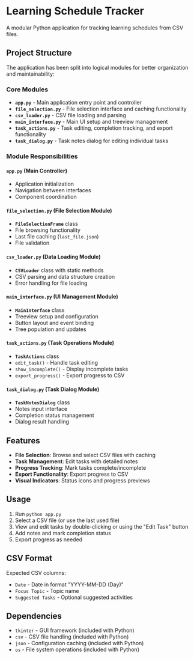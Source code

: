 # Learning Schedule Tracker

A modular Python application for tracking learning schedules from CSV files.

## Project Structure

The application has been split into logical modules for better organization and maintainability:

### Core Modules

- **`app.py`** - Main application entry point and controller
- **`file_selection.py`** - File selection interface and caching functionality
- **`csv_loader.py`** - CSV file loading and parsing
- **`main_interface.py`** - Main UI setup and treeview management
- **`task_actions.py`** - Task editing, completion tracking, and export functionality
- **`task_dialog.py`** - Task notes dialog for editing individual tasks

### Module Responsibilities

#### `app.py` (Main Controller)
- Application initialization
- Navigation between interfaces
- Component coordination

#### `file_selection.py` (File Selection Module)
- **`FileSelectionFrame`** class
- File browsing functionality
- Last file caching (`last_file.json`)
- File validation

#### `csv_loader.py` (Data Loading Module)
- **`CSVLoader`** class with static methods
- CSV parsing and data structure creation
- Error handling for file loading

#### `main_interface.py` (UI Management Module)
- **`MainInterface`** class
- Treeview setup and configuration
- Button layout and event binding
- Tree population and updates

#### `task_actions.py` (Task Operations Module)
- **`TaskActions`** class
- `edit_task()` - Handle task editing
- `show_incomplete()` - Display incomplete tasks
- `export_progress()` - Export progress to CSV

#### `task_dialog.py` (Task Dialog Module)
- **`TaskNotesDialog`** class
- Notes input interface
- Completion status management
- Dialog result handling

## Features

- **File Selection**: Browse and select CSV files with caching
- **Task Management**: Edit tasks with detailed notes
- **Progress Tracking**: Mark tasks complete/incomplete
- **Export Functionality**: Export progress to CSV
- **Visual Indicators**: Status icons and progress previews

## Usage

1. Run `python app.py`
2. Select a CSV file (or use the last used file)
3. View and edit tasks by double-clicking or using the "Edit Task" button
4. Add notes and mark completion status
5. Export progress as needed

## CSV Format

Expected CSV columns:
- `Date` - Date in format "YYYY-MM-DD (Day)"
- `Focus Topic` - Topic name
- `Suggested Tasks` - Optional suggested activities

## Dependencies

- `tkinter` - GUI framework (included with Python)
- `csv` - CSV file handling (included with Python)
- `json` - Configuration caching (included with Python)
- `os` - File system operations (included with Python) 